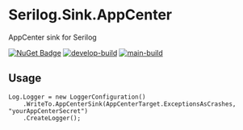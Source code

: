 # Serilog.Sink.AppCenter

AppCenter sink for Serilog

[![NuGet Badge](https://buildstats.info/nuget/serilog.sink.appcenter)](https://www.nuget.org/packages/Serilog.Sink.AppCenter/)
[![develop-build](https://github.com/digitalrmdy/Serilog.Sink.AppCenter/actions/workflows/develop-build.yml/badge.svg)](https://github.com/digitalrmdy/Serilog.Sink.AppCenter/actions/workflows/develop-build.yml)
[![main-build](https://github.com/digitalrmdy/Serilog.Sink.AppCenter/actions/workflows/main-build.yml/badge.svg)](https://github.com/digitalrmdy/Serilog.Sink.AppCenter/actions/workflows/main-build.yml)
## Usage

```
Log.Logger = new LoggerConfiguration()
    .WriteTo.AppCenterSink(AppCenterTarget.ExceptionsAsCrashes, "yourAppCenterSecret")
    .CreateLogger();
```
